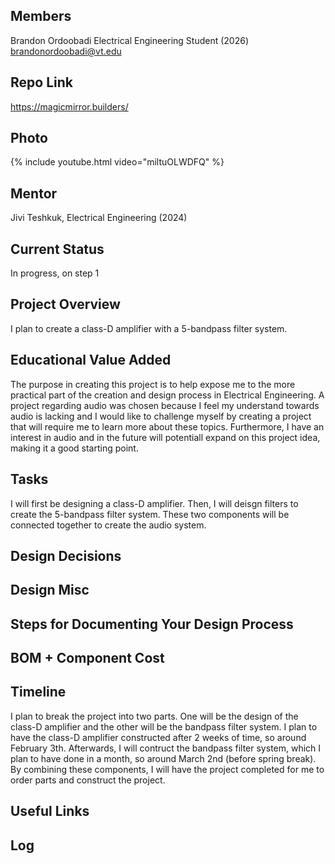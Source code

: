## Members
Brandon Ordoobadi Electrical Engineering Student (2026)
brandonordoobadi@vt.edu

## Repo Link
<a class="button is-link" href="https://github.com/Pathfinder987?tab=repositories" >https://magicmirror.builders/</a>

## Photo
{% include youtube.html video="miltuOLWDFQ" %}

## Mentor
Jivi Teshkuk, Electrical Engineering (2024)

## Current Status
In progress, on step 1

## Project Overview

I plan to create a class-D amplifier with a 5-bandpass filter system.  

## Educational Value Added

The purpose in creating this project is to help expose me to the more practical part of the creation and design process in Electrical Engineering.  A project regarding audio was chosen because I feel my understand towards audio is lacking and I would like to challenge myself by creating a project that will require me to learn more about these topics.  Furthermore, I have an interest in audio and in the future will potentiall expand on this project idea, making it a good starting point.  


## Tasks

I will first be designing a class-D amplifier.  Then, I will deisgn filters to create the 5-bandpass filter system.  These two components will be connected together to create the audio system.

## Design Decisions

<!-- Your Text Here. See Example above -->

## Design Misc

<!-- Your Text Here. See Example above -->

## Steps for Documenting Your Design Process

<!-- Your Text Here. See Example above -->

## BOM + Component Cost

<!-- Your Text Here. See Example above -->

## Timeline

I plan to break the project into two parts.  One will be the design of the class-D amplifier and the other will be the bandpass filter system.  I plan to have the class-D amplifier constructed after 2 weeks of time, so around February 3th.  Afterwards, I will contruct the bandpass filter system, which I plan to have done in a month, so around March 2nd (before spring break).  By combining these components, I will have the project completed for me to order parts and construct the project.

## Useful Links

<!-- Your Text Here. See Example above -->

## Log

<!-- Your Text Here. See Example above -->
